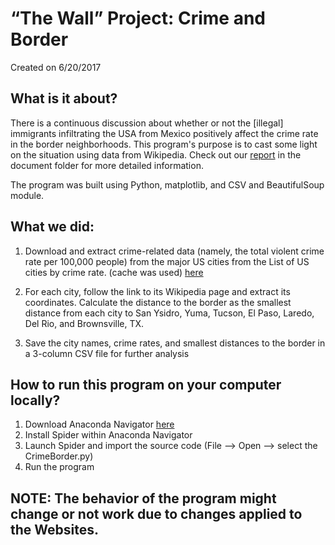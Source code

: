 # “The Wall” Project: Crime and Border
Created on 6/20/2017

## What is it about?
There is a continuous discussion about whether or not the [illegal]
immigrants infiltrating the USA from Mexico positively affect the
crime rate in the border neighborhoods. This program's purpose is to cast
some light on the situation using data from Wikipedia. Check out our [report](https://github.com/tphuong141607/Cime-and-Border-Correlation/blob/master/document/Project%201%20-%20Report.pdf) in the document folder for more detailed information. 

The program was built using Python, matplotlib, and CSV and BeautifulSoup module.

## What we did:
1. Download and extract crime-related data (namely, the total violent crime rate per 100,000 people) from the major US cities
from the List of US cities by crime rate. (cache was used) [here](https://en.wikipedia.org/wiki/List_of_United_States_cities_by_crime_rate)

2. For each city, follow the link to its Wikipedia page and extract its coordinates. Calculate the distance to the border as the smallest distance from each city to San Ysidro, Yuma, Tucson, El
Paso, Laredo, Del Rio, and Brownsville, TX. 

3. Save the city names, crime rates, and smallest distances to the border in a 3-column CSV file for further analysis

## How to run this program on your computer locally?
1. Download Anaconda Navigator [here](https://www.anaconda.com/distribution/#download-section)
2. Install Spider within Anaconda Navigator
3. Launch Spider and import the source code (File --> Open --> select the CrimeBorder.py)
4. Run the program

## NOTE: The behavior of the program might change or not work due to changes applied to the Websites.



